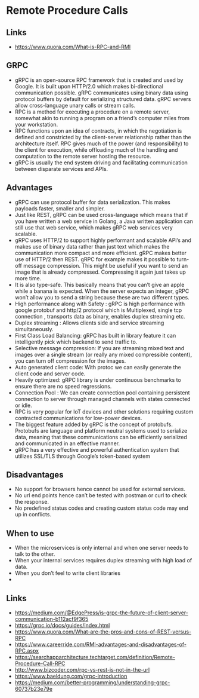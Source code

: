 # Remote Procedure Calls

## Links

- https://www.quora.com/What-is-RPC-and-RMI

## GRPC

- gRPC is an open-source RPC framework that is created and used by Google. It is built upon HTTP/2.0 which makes bi-directional communication possible. gRPC communicates using binary data using protocol buffers by default for serializing structured data. gRPC servers allow cross-language unary calls or stream calls.
- RPC is a method for executing a procedure on a remote server, somewhat akin to running a program on a friend’s computer miles from your workstation.
- RPC functions upon an idea of contracts, in which the negotiation is defined and constricted by the client-server relationship rather than the architecture itself. RPC gives much of the power (and responsibility) to the client for execution, while offloading much of the handling and computation to the remote server hosting the resource.
- gRPC is usually the end system driving and facilitating communication between disparate services and APIs.

## Advantages

- gRPC can use protocol buffer for data serialization. This makes payloads faster, smaller and simpler.
- Just like REST, gRPC can be used cross-language which means that if you have written a web service in Golang, a Java written application can still use that web service, which makes gRPC web services very scalable.
- gRPC uses HTTP/2 to support highly performant and scalable API’s and makes use of binary data rather than just text which makes the communication more compact and more efficient. gRPC makes better use of HTTP/2 then REST. gRPC for example makes it possible to turn-off message compression. This might be useful if you want to send an image that is already compressed. Compressing it again just takes up more time.
- It is also type-safe. This basically means that you can’t give an apple while a banana is expected. When the server expects an integer, gRPC won’t allow you to send a string because these are two different types.
- High performance along with Safety : gRPC is high performance with google protobuf and http/2 protocol which is Multiplexed, single tcp connection , transports data as binary, enables duplex streaming etc.
- Duplex streaming : Allows clients side and service streaming simultaneously.
- First Class Load Balancing: gRPC has built in library feature it can intelligently pick which backend to send traffic to.
- Selective message compression: If you are streaming mixed text and images over a single stream (or really any mixed compressible content), you can turn off compression for the images.
- Auto generated client code: With protoc we can easily generate the client code and server code.
- Heavily optimized: gRPC library is under continuous benchmarks to ensure there are no speed regressions.
- Connection Pool : We can create connection pool containing persistent connection to server through managed channels with states connected or idle.
- RPC is very popular for IoT devices and other solutions requiring custom contracted communications for low-power devices.
- The biggest feature added by gRPC is the concept of protobufs. Protobufs are language and platform neutral systems used to serialize data, meaning that these communications can be efficiently serialized and communicated in an effective manner.
- gRPC has a very effective and powerful authentication system that utilizes SSL/TLS through Google’s token-based system

## Disadvantages

- No support for browsers hence cannot be used for external services.
- No url end points hence can’t be tested with postman or curl to check the response.
- No predefined status codes and creating custom status code may end up in conflicts.

## When to use

- When the microservices is only internal and when one server needs to talk to the other.
- When your internal services requires duplex streaming with high load of data.
- When you don’t feel to write client libraries
-
## Links

- https://medium.com/@EdgePress/is-grpc-the-future-of-client-server-communication-b112acf9f365
- https://grpc.io/docs/guides/index.html
- https://www.quora.com/What-are-the-pros-and-cons-of-REST-versus-RPC
- https://www.careerride.com/RMI-advantages-and-disadvantages-of-RPC.aspx
- https://searchapparchitecture.techtarget.com/definition/Remote-Procedure-Call-RPC
- http://www.bizcoder.com/rpc-vs-rest-is-not-in-the-url
- https://www.baeldung.com/grpc-introduction
- https://medium.com/better-programming/understanding-grpc-60737b23e79e
